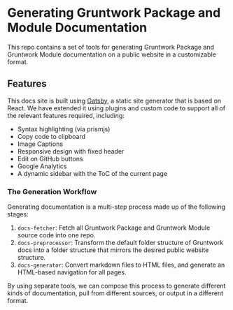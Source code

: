 # Generating Gruntwork Package and Module Documentation

This repo contains a set of tools for generating Gruntwork Package and Gruntwork Module documentation on a public website
in a customizable format.

## Features

This docs site is built using [Gatsby](https://www.gatsbyjs.org/), a static site generator that is based on React.
We have extended it using plugins and custom code to support all of the relevant features required, including:

- Syntax highlighting (via prismjs)
- Copy code to clipboard
- Image Captions
- Responsive design with fixed header
- Edit on GitHub buttons
- Google Analytics
- A dynamic sidebar with the ToC of the current page

### The Generation Workflow

Generating documentation is a multi-step process made up of the following stages:

1. `docs-fetcher`: Fetch all Gruntwork Package and Gruntwork Module source code into one repo.
2. `docs-preprocessor`: Transform the default folder structure of Gruntwork docs into a folder structure that mirrors
   the desired public website structure.
3. `docs-generator`: Convert markdown files to HTML files, and generate an HTML-based navigation for all pages.

By using separate tools, we can compose this process to generate different kinds of documentation, pull from different
sources, or output in a different format.
